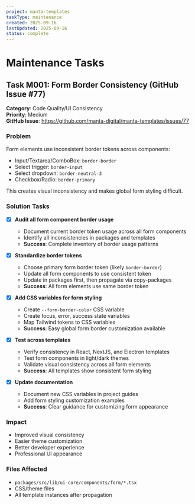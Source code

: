 ```yaml
---
project: manta-templates
taskType: maintenance
created: 2025-09-16
lastUpdated: 2025-09-16
status: complete
---
```


# Maintenance Tasks

## Task M001: Form Border Consistency (GitHub Issue #77)
**Category**: Code Quality/UI Consistency  
**Priority**: Medium  
**GitHub Issue**: https://github.com/manta-digital/manta-templates/issues/77

### Problem
Form elements use inconsistent border tokens across components:
- Input/Textarea/ComboBox: `border-border`
- Select trigger: `border-input` 
- Select dropdown: `border-neutral-3`
- Checkbox/Radio: `border-primary`

This creates visual inconsistency and makes global form styling difficult.

### Solution Tasks
- [x] **Audit all form component border usage**
  - Document current border token usage across all form components
  - Identify all inconsistencies in packages and templates
  - **Success**: Complete inventory of border usage patterns

- [x] **Standardize border tokens**
  - Choose primary form border token (likely `border-border`)
  - Update all form components to use consistent token
  - Update in packages first, then propagate via copy-packages
  - **Success**: All form elements use same border token

- [x] **Add CSS variables for form styling**
  - Create `--form-border-color` CSS variable
  - Create focus, error, success state variables
  - Map Tailwind tokens to CSS variables
  - **Success**: Easy global form border customization available

- [x] **Test across templates**
  - Verify consistency in React, NextJS, and Electron templates
  - Test form components in light/dark themes
  - Validate visual consistency across all form elements
  - **Success**: All templates show consistent form styling

- [x] **Update documentation**
  - Document new CSS variables in project guides
  - Add form styling customization examples
  - **Success**: Clear guidance for customizing form appearance

### Impact
- Improved visual consistency
- Easier theme customization
- Better developer experience
- Professional UI appearance

### Files Affected
- `packages/src/lib/ui-core/components/form/*.tsx`
- CSS/theme files
- All template instances after propagation